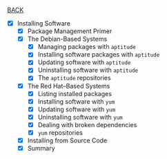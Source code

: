 [BACK](./part_01.md)
- [x] Installing Software
  - [x] Package Management Primer
  - [x] The Debian-Based Systems
    - [x] Managing packages with `aptitude`
    - [x] Installing software packages with `aptitude`
    - [x] Updating software with `aptitude`
    - [x] Uninstalling software with `aptitude`
    - [x] The `aptitude` repositories
  - [x] The Red Hat–Based Systems
    - [x] Listing installed packages
    - [x] Installing software with `yum`
    - [x] Updating software with `yum`
    - [x] Uninstalling software with `yum`
    - [x] Dealing with broken dependencies
    - [x] `yum` repositories
  - [x] Installing from Source Code
  - [x] Summary